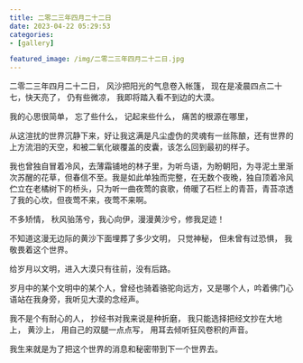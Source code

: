 ```yaml
---
title: 二零二三年四月二十二日
date: 2023-04-22 05:29:53
categories:
- [gallery]

featured_image: /img/二零二三年四月二十二日.jpg
---
```


  二零二三年四月二十二日， 风沙把阳光的气息卷入帐篷， 现在是凌晨四点二十七，快天亮了， 仍有些微凉， 我即将踏入看不到边的大漠。
  
  我的心思很简单， 忘了些什么， 记起来些什么， 痛苦的根源在哪里， 
  
  从这渲扰的世界沉静下来，好让我这满是凡尘虚伪的灵魂有一丝陈酿，还有世界的上方流泪的天空，和被二氧化碳覆盖的皮囊，该怎么回到最初的样子。
  
  我也曾独自冒着冷风，去薄霜铺地的林子里，为听鸟语，为盼朝阳，为寻泥土里渐次苏醒的花草，但春信不至。我是如此单独而完整，在无数个夜晚，独自顶着冷风 伫立在老橘树下的桥头，只为听一曲夜莺的哀歌，倚暖了石栏上的青苔，青苔凉透了我的心坎，但夜莺不来，夜莺不来啊。
  
  不多矫情， 秋风骀荡兮，我心向伊，漫漫黄沙兮，修我足迹！

  不知道这漫无边际的黄沙下面埋葬了多少文明， 只觉神秘， 但未曾有过恐惧， 我敬畏着这个世界。
  
  给岁月以文明，进入大漠只有往前，没有后路。

  岁月中的某个文明中的某个人，曾经也骑着骆驼向远方，又是哪个人，吟着佛门心语站在我身旁，我听见大漠的念经声。
  
  我不是个有耐心的人， 抄经书对我来说是种折磨， 我只能选择把经文抄在大地上， 黄沙上， 用自己的双腿一点点写， 用耳去倾听狂风卷积的声音。

  我生来就是为了把这个世界的消息和秘密带到下一个世界去。